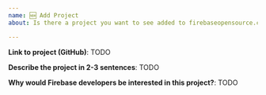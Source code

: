```yaml
---
name: 🆕 Add Project
about: Is there a project you want to see added to firebaseopensource.com?

---
```


**Link to project (GitHub)**: TODO

**Describe the project in 2-3 sentences**: TODO

**Why would Firebase developers be interested in this project?**: TODO
